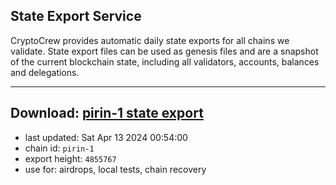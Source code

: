 ## State Export Service
CryptoCrew provides automatic daily state exports for all chains we validate. State export files can be used as genesis files and are a snapshot of the current blockchain state, including all validators, accounts, balances and delegations.

---
**Download: [pirin-1 state export](https://dl-eu2.ccvalidators.com/SERVICE/nolus/pirin-1_export_4855767.json)**
---

- last updated: Sat Apr 13 2024 00:54:00
- chain id: `pirin-1`
- export height: `4855767`
- use for: airdrops, local tests, chain recovery
